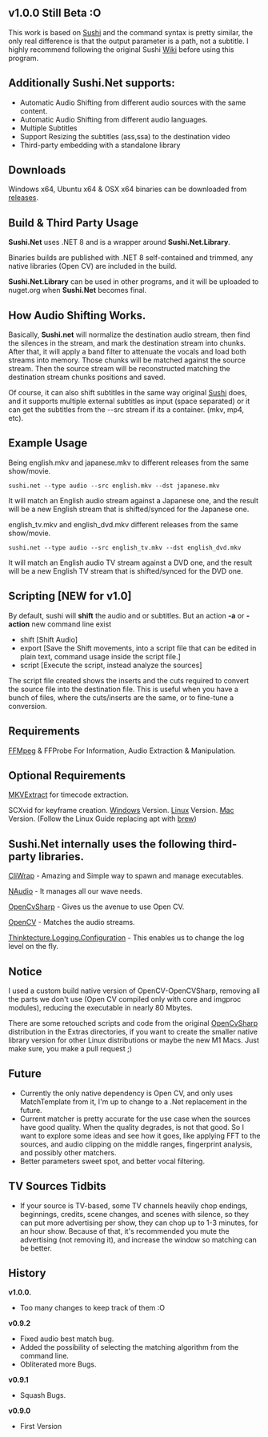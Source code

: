 ## v1.0.0 Still Beta :O

This work is based on [Sushi](https://github.com/tp7/Sushi) and the command syntax is pretty similar, the only real difference is that the output parameter is a path, not a subtitle. 
I highly recommend following the original Sushi [Wiki](https://github.com/tp7/Sushi/wiki) before using this program.

## Additionally Sushi.Net supports:

* Automatic Audio Shifting from different audio sources with the same content.
* Automatic Audio Shifting from different audio languages.
* Multiple Subtitles
* Support Resizing the subtitles (ass,ssa) to the destination video
* Third-party embedding with a standalone library

## Downloads

Windows x64, Ubuntu x64 & OSX x64 binaries can be downloaded from [releases](https://github.com/maxpiva/Sushi.Net/releases).

## Build & Third Party Usage

**Sushi.Net** uses .NET 8 and is a wrapper around **Sushi.Net.Library**.

Binaries builds are published with .NET 8 self-contained and trimmed, any native libraries (Open CV) are included in the build.

**Sushi.Net.Library** can be used in other programs, and it will be uploaded to nuget.org when **Sushi.Net** becomes final.

## How Audio Shifting Works.

Basically, **Sushi.net** will normalize the destination audio stream, then find the silences in the stream, and mark the destination stream into chunks. After that, it will apply a band filter to attenuate the vocals and load both streams into memory. Those chunks will be matched against the source stream. Then the source stream will be reconstructed matching the destination stream chunks positions and saved.

Of course, it can also shift subtitles in the same way original [Sushi](https://github.com/tp7/Sushi) does, and it supports multiple external subtitles as input (space separated) or it can get the subtitles from the --src stream if its a container. (mkv, mp4, etc).

## Example Usage

Being english.mkv and japanese.mkv to different releases from the same show/movie.

```sushi.net --type audio --src english.mkv --dst japanese.mkv```

It will match an English audio stream against a Japanese one, and the result will be a new English stream that is shifted/synced for the Japanese one.

english_tv.mkv and english_dvd.mkv different releases from the same show/movie.

```sushi.net --type audio --src english_tv.mkv --dst english_dvd.mkv```

It will match an English audio TV stream against a DVD one, and the result will be a new English TV stream that is shifted/synced for the DVD one.

## Scripting [NEW for v1.0]

By default, sushi will **shift** the audio and or subtitles. But an action **-a** or **-action** new command line exist
* shift [Shift Audio]
* export [Save the Shift movements, into a script file that can be edited in plain text, command usage inside the script file.]
* script [Execute the script, instead analyze the sources]

The script file created shows the inserts and the cuts required to convert the source file into the destination file.
This is useful when you have a bunch of files, where the cuts/inserts are the same, or to fine-tune a conversion.


## Requirements

[FFMpeg](http://www.ffmpeg.org/download.html) & FFProbe For Information, Audio Extraction & Manipulation.

## Optional Requirements

[MKVExtract](http://www.bunkus.org/videotools/mkvtoolnix/downloads.html) for timecode extraction.

SCXvid for keyframe creation. [Windows](https://github.com/soyokaze/SCXvid-standalone/releases) Version. [Linux](https://eyalmazuz.github.io/Linux_Keyframes/) Version. [Mac](https://eyalmazuz.github.io/Linux_Keyframes/) Version. (Follow the Linux Guide replacing apt with [brew](https://brew.sh/))

## Sushi.Net internally uses the following third-party libraries.

[CliWrap](https://github.com/Tyrrrz/CliWrap) - Amazing and Simple way to spawn and manage executables.

[NAudio](https://github.com/naudio/NAudio) - It manages all our wave needs.

[OpenCvSharp](https://github.com/shimat/opencvsharp) - Gives us the avenue to use Open CV.

[OpenCV](https://opencv.org/) - Matches the audio streams.

[Thinktecture.Logging.Configuration](https://github.com/PawelGerr/Thinktecture.Logging.Configuration) - This enables us to change the log level on the fly.

## Notice

I used a custom build native version of OpenCV-OpenCVSharp, removing all the parts we don't use (Open CV compiled only with core and imgproc modules), reducing the executable in nearly 80 Mbytes. 

There are some retouched scripts and code from the original [OpenCvSharp](https://github.com/shimat/opencvsharp) distribution in the Extras directories, if you want to create the smaller native library version for other Linux distributions or maybe the new M1 Macs. Just make sure, you make a pull request ;)

## Future

* Currently the only native dependency is Open CV, and only uses MatchTemplate from it, I'm up to change to a .Net replacement in the future.
* Current matcher is pretty accurate for the use case when the sources have good quality. When the quality degrades, is not that good. So I want to explore some ideas and see how it goes, like applying FFT to the sources, and audio clipping on the middle ranges, fingerprint analysis, and possibly other matchers.
* Better parameters sweet spot, and better vocal filtering.

## TV Sources Tidbits

* If your source is TV-based, some TV channels heavily chop endings, beginnings, credits, scene changes, and scenes with silence, so they can put more advertising per show, they can chop up to 1-3 minutes, for an hour show. Because of that, it's recommended you mute the advertising (not removing it), and increase the window so matching can be better.

## History

**v1.0.0.**
* Too many changes to keep track of them :O

**v0.9.2**
* Fixed audio best match bug.
* Added the possibility of selecting the matching algorithm from the command line.
* Obliterated more Bugs.

**v0.9.1**
* Squash Bugs.

**v0.9.0**
* First Version

